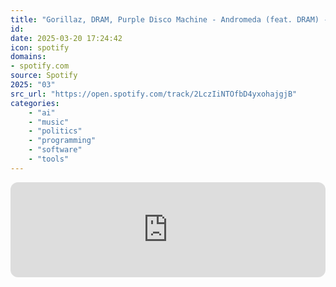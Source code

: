 ```yaml
---
title: "Gorillaz, DRAM, Purple Disco Machine - Andromeda (feat. DRAM) - Purple Disco Machine Remix"
id: 
date: 2025-03-20 17:24:42
icon: spotify
domains:
- spotify.com
source: Spotify
2025: "03"
src_url: "https://open.spotify.com/track/2LczIiNTOfbD4yxohajgjB"
categories:
    - "ai"
    - "music"
    - "politics"
    - "programming"
    - "software"
    - "tools"
---
```

<iframe style="border-radius: 12px" width="100%" height="152" title="Spotify Embed: Andromeda (feat. DRAM) - Purple Disco Machine Remix" frameborder="0" allowfullscreen allow="autoplay; clipboard-write; encrypted-media; fullscreen; picture-in-picture" loading="lazy" src="https://open.spotify.com/embed/track/2LczIiNTOfbD4yxohajgjB?utm_source=oembed"></iframe>
